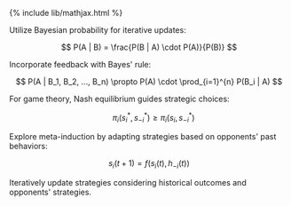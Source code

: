 {% include lib/mathjax.html %}

Utilize Bayesian probability for iterative updates:

$$ P(A | B) = \frac{P(B | A) \cdot P(A)}{P(B)} $$

Incorporate feedback with Bayes' rule:

$$ P(A | B_1, B_2, ..., B_n) \propto P(A) \cdot \prod_{i=1}^{n} P(B_i | A) $$

For game theory, Nash equilibrium guides strategic choices:

$$ \quad \pi_i(s_i^*, s_{-i}^*) \geq \pi_i(s_i, s_{-i}^*) $$

Explore meta-induction by adapting strategies based on opponents' past behaviors:

$$ s_i(t+1) = f(s_i(t), h_{-i}(t)) $$

Iteratively update strategies considering historical outcomes and opponents' strategies.
